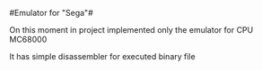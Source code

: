 #Emulator for "Sega"#

On this moment in project implemented only the emulator for CPU MC68000

It has simple disassembler for executed binary file
